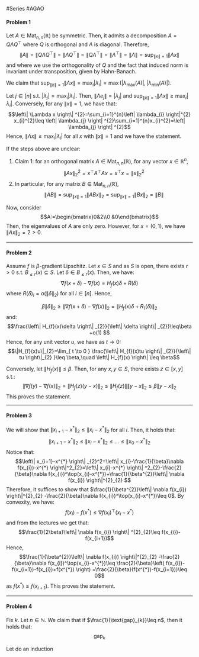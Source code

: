 #Series #AGAO 

#### Problem 1
Let $A\in \text{Mat}_{n,n}(\mathbb{R})$ be symmetric. Then, it admits a decomposition $A=Q\Lambda Q^\top$ where $Q$ is orthogonal and $\Lambda$ is diagonal. Therefore, $$\|A\|=\|Q\Lambda Q^\top\|=\|\Lambda Q^\top\|=\|Q\Lambda^\top\|=\|\Lambda^\top\|=\|\Lambda\|=\sup_{\|x\|=1}\|\Lambda x\|$$and where we use the orthogonality of $Q$ and the fact that induced norm is invariant under transposition, given by Hahn-Banach. 

We claim that $\sup_{\|x\|=1}\|\Lambda x\|= \max_{i}|\lambda_{i}|=\max(\left| \lambda_{\max}(A) \right|,\left| \lambda_{\min}(A) \right|)$. 

Let $j\in[n]$ s.t. $\left| \lambda_{j} \right|=\max_{i}\left| \lambda_{i} \right|$. Then, $\|\Lambda e_{j}\|=\left| \lambda_{j} \right|$ and $\sup_{\|x\|=1}\left\| \Lambda x \right\|\geq \max_{i}\left| \lambda_{i} \right|$. Conversely, for any $\|x\|=1$, we have that: $$\left\| \Lambda x \right\| ^{2}=\sum_{i=1}^{n}\left| \lambda_{i} \right|^{2} x_{i}^{2}\leq \left| \lambda_{j} \right| ^{2}\sum_{i=1}^{n}x_{i}^{2}=\left| \lambda_{j} \right| ^{2}$$Hence, $\left\| \Lambda x \right\|\leq \max_{i}\left| \lambda_{i} \right|$ for all $x$ with $\|x\|=1$ and we have the statement.

If the steps above are unclear:
1. Claim 1: for an orthogonal matrix $A\in \text{Mat}_{n,n}(\mathbb{R})$, for any vector $x\in \mathbb{R}^n$, $$\|Ax\|_{2}^2=x^\top A^\top Ax=x^\top x=\|x\|^2_{2}$$
2. In particular, for any matrix $B\in \text{Mat}_{n,n}(\mathbb{R})$, $$\|AB\|=\sup_{\|x\|=1}\|ABx\|_{2}=\sup_{\|x\|=1}\|Bx\|_{2}=\|B\|$$

Now, consider $$A:=\begin{bmatrix}0&2\\0 &0\end{bmatrix}$$Then, the eigenvalues of $A$ are only zero. However, for $x=(0,1)$, we have $\|Ax\|_{2}=2>0$.

---
#### Problem 2
Assume $f$ is $\beta$-gradient Lipschitz. Let $x\in S$ and as $S$ is open, there exists $r>0$ s.t. $B_{\leq r}(x)\subseteq S$. Let $\delta\in B_{\leq r}(x)$. Then, we have: $$\nabla f(x+\delta)-\nabla f(x)=H_{f}(x)\delta+R(\delta)$$where $R(\delta)_{i}=o(\|\delta\|_{2})$ for all $i\in[n]$. Hence, 

$$\beta\|\delta\|_{2}\geq\|\nabla f(x+\delta)-\nabla f(x)\|_{2}=\|H_{f}(x)\delta+R_{1}(\delta) \|_{2}$$and:$$\frac{\left\| H_{f}(x)\delta \right\| _{2}}{\left\| \delta \right\| _{2}}\leq\beta +o(1) $$
Hence, for any unit vector $u$, we have as $t\to 0$: $$\|H_{f}(x)u\|_{2}=\lim_{ t \to 0 } \frac{\left\| H_{f}(x)tu \right\| _{2}}{\left\| tu \right\|_{2} }\leq \beta,\quad \left\| H_{f}(x) \right\| \leq \beta$$

Conversely, let $\left\| H_{f}(x) \right\|\leq \beta$. Then, for any $x,y\in S$, there exists $z\in [x,y]$ s.t.:  $$\left\| \nabla f(y)-\nabla f(x) \right\|_{2}= \left\| H_{f}(z)(y-x) \right\|_{2}\leq \left\| H_{f}(z) \right\| \left\| y-x \right\| _{2}\leq \beta \left\| y-x \right\| _{2} $$
This proves the statement.

---
#### Problem 3
We will show that $\|x_{i+1}-x^{*}\|_{2}\leq \|x_{i}-x^{*}\|_{2}$ for all $i$. Then, it holds that: $$\left\| x_{i+1}-x^{*} \right\| _{2}\leq \left\| x_{i}-x^{*} \right\| _{2}\leq\dots\leq \left\| x_{0}-x^{*} \right\| _{2}$$Notice that: $$\left\| x_{i+1}-x^{*} \right\| _{2}^2=\left\| x_{i}-\frac{1}{\beta}\nabla f(x_{i})-x^{*} \right\|^2_{2}=\left\| x_{i}-x^{*} \right\| ^2_{2}-\frac{2}{\beta}\nabla f(x_{i})^\top(x_{i}-x^{*})+\frac{1}{\beta^{2}}\left\| \nabla f(x_{i}) \right\|^{2}_{2}  $$Therefore, it suffices to show that $\frac{1}{\beta^{2}}\left\| \nabla f(x_{i}) \right\|^{2}_{2} -\frac{2}{\beta}\nabla f(x_{i})^\top(x_{i}-x^{*})\leq 0$. By convexity, we have: $$f(x_{i})-f(x^{*})\leq \nabla f(x_{i})^\top(x_{i}-x^{*})$$and from the lectures we get that: $$\frac{1}{2\beta}\left\| \nabla f(x_{i}) \right\| ^{2}_{2}\leq f(x_{i})-f(x_{i+1})$$Hence, $$\frac{1}{\beta^{2}}\left\| \nabla f(x_{i}) \right\|^{2}_{2} -\frac{2}{\beta}\nabla f(x_{i})^\top(x_{i}-x^{*})\leq \frac{2}{\beta}\left( f(x_{i})-f(x_{i+1})-f(x_{i})+f(x^{*}) \right) =\frac{2}{\beta}(f(x^{*})-f(x_{i+1}))\leq 0$$as $f(x^{*})\leq f(x_{i+1})$. This proves the statement.

---
#### Problem 4
Fix $k$. Let $n\in \mathbb{N}$. We claim that if $\frac{1}{\text{gap}_{k}}\leq n$, then it holds that: $$\text{gap}_{k}$$

Let do an induction 

